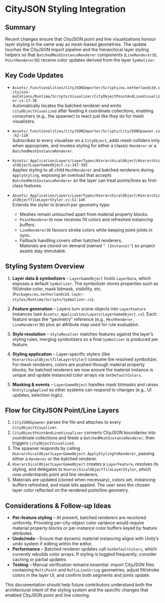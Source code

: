 # CityJSON Styling Integration

## Summary

Recent changes ensure that CityJSON point and line visualizations honour layer styling in the same way as mesh-based geometries. The update touches the CityJSON import pipeline and the hierarchical layer styling helpers so that `BatchedMeshInstanceRenderer` components (`LineRenderer3D`, `PointRenderer3D`) receive color updates derived from the layer `Symbolizer`.

## Key Code Updates

- `Assets/_Functionalities/CityJSONImporter/Scripts/eu.netherlands3d.cityjson-mutations/Runtime/Scripts/Visualizer/CityObjectPointAndLineVisualizer.cs:17-38`  
  Automatically locates the batched renderer and emits `cityObjectVisualized` after feeding it coordinate collections, enabling consumers (e.g., the spawner) to react just like they do for mesh visualizers.

- `Assets/_Functionalities/CityJSONImporter/Scripts/CityJSONSpawner.cs:62-118`  
  Subscribes to every visualizer on a `CityObject`, adds mesh colliders only when appropriate, and invokes styling for either a classic `Renderer` or a `BatchedMeshInstanceRenderer`.

- `Assets/_Application/Layers/LayerTypes/HierarchicalObject/HierarchicalObjectLayerGameObject.cs:347-393`  
  Applies styling to all child `MeshRenderer` and batched renderers during `ApplyStyling`, exposing an overload that accepts `BatchedMeshInstanceRenderer` so the layer can treat points/lines as first-class features.

- `Assets/_Application/Layers/LayerTypes/HierarchicalObject/HierarchicalObjectTileLayerStyler.cs:51-145`  
  Extends the styler to branch per geometry type:  
  * Meshes remain untouched apart from material property blocks.  
  * `PointRenderer3D` now receives fill colors and refreshed instancing buffers.  
  * `LineRenderer3D` favours stroke colors while keeping point joints in sync.  
  * Fallback handling covers other batched renderers.  
  Materials are cloned on demand (named `" (Instance)"`) so project assets stay immutable.

## Styling System Overview

1. **Layer data & symbolizers** – `LayerGameObject` hosts `LayerData`, which exposes a default `Symbolizer`. The symbolizer stores properties such as fill/stroke color, mask bitmask, visibility, etc. (`Packages/eu.netherlands3d.layer-styles/Runtime/Scripts/Symbolizer.cs`).

2. **Feature generation** – Layers turn scene objects into `LayerFeature` instances (see `Assets/_Application/Layers/LayerGameObject.cs`). Each feature wraps the “geometry” reference (e.g., `MeshRenderer`, `LineRenderer3D`) plus an attribute map used for rule evaluation.

3. **Style resolution** – `StyleResolver` matches features against the layer’s styling rules, merging symbolizers so a final `Symbolizer` is produced per feature.

4. **Styling application** – Layer-specific stylers (like `HierarchicalObjectTileLayerStyler`) consume the resolved symbolizer. For mesh renderers, colors are pushed through material property blocks; for batched renderers we now ensure the material instance is unique and update instanced color arrays via `SetDefaultColors`.

5. **Masking & events** – `LayerGameObject` handles mask bitmasks and raises `OnStylingApplied` so other systems can respond to changes (e.g., UI updates, selection logic).

## Flow for CityJSON Point/Line Layers

1. `CityJSONSpawner` parses the file and attaches to every `CityObjectVisualizer`.
2. `CityObjectPointAndLineVisualizer` converts CityJSON boundaries into coordinate collections and feeds a `BatchedMeshInstanceRenderer`, then triggers `cityObjectVisualized`.
3. The spawner responds by calling `HierarchicalObjectLayerGameObject.ApplyStylingToRenderer`, passing either a `Renderer` or the batched renderer.
4. `HierarchicalObjectLayerGameObject` creates a `LayerFeature`, resolves its styling, and delegates to `HierarchicalObjectTileLayerStyler`, which now understands point and line renderers.
5. Materials are updated (cloned when necessary), colors set, instancing buffers refreshed, and mask bits applied. The user sees the chosen layer color reflected on the rendered point/line geometry.

## Considerations & Follow-up Ideas

- **Per-feature styling** – At present, batched renderers are recolored uniformly. Providing per-city-object color variance would require material property blocks or per-instance color buffers keyed by feature attributes.
- **Undo/redo** – Ensure that dynamic material instancing aligns with Unity’s undo system if editing within the editor.
- **Performance** – Batched renderer updates call `SetDefaultColors`, which currently rebuilds color arrays. If styling is toggled frequently, consider caching or partial updates.
- **Testing** – Manual verification remains essential: import CityJSON files containing `MultiPoint` and `MultiLineString` geometries, adjust fill/stroke colors in the layer UI, and confirm both segments and joints update.

This documentation should help future contributors understand both the architectural intent of the styling system and the specific changes that enabled CityJSON point and line coloring.
